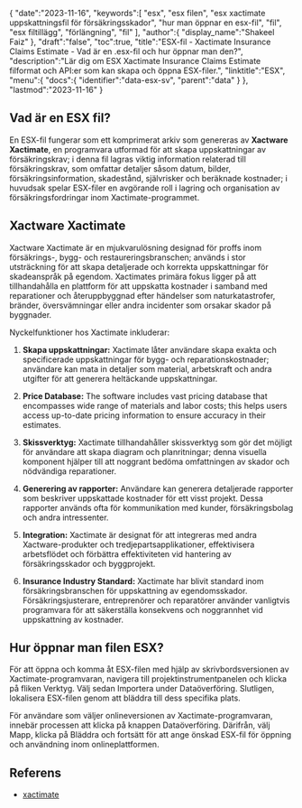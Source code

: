 {
   "date":"2023-11-16",
   "keywords":[
"esx",
"esx filen",
"esx xactimate uppskattningsfil för försäkringsskador",
"hur man öppnar en esx-fil",
"fil",
"esx filtillägg",
"förlängning",
"fil"
],
   "author":{
      "display_name":"Shakeel Faiz"
},
   "draft":"false",
   "toc":true,
   "title":"ESX-fil - Xactimate Insurance Claims Estimate - Vad är en .esx-fil och hur öppnar man den?",
   "description":"Lär dig om ESX Xactimate Insurance Claims Estimate filformat och API:er som kan skapa och öppna ESX-filer.",
   "linktitle":"ESX",
   "menu":{
      "docs":{
         "identifier":"data-esx-sv",
         "parent":"data"
}
},
   "lastmod":"2023-11-16"
}

## Vad är en ESX fil?

En ESX-fil fungerar som ett komprimerat arkiv som genereras av **Xactware Xactimate**, en programvara utformad för att skapa uppskattningar av försäkringskrav; i denna fil lagras viktig information relaterad till försäkringskrav, som omfattar detaljer såsom datum, bilder, försäkringsinformation, skadestånd, självrisker och beräknade kostnader; i huvudsak spelar ESX-filer en avgörande roll i lagring och organisation av försäkringsfordringar inom Xactimate-programmet.

## Xactware Xactimate

Xactware Xactimate är en mjukvarulösning designad för proffs inom försäkrings-, bygg- och restaureringsbranschen; används i stor utsträckning för att skapa detaljerade och korrekta uppskattningar för skadeanspråk på egendom. Xactimates primära fokus ligger på att tillhandahålla en plattform för att uppskatta kostnader i samband med reparationer och återuppbyggnad efter händelser som naturkatastrofer, bränder, översvämningar eller andra incidenter som orsakar skador på byggnader.

Nyckelfunktioner hos Xactimate inkluderar:

1.  **Skapa uppskattningar:** Xactimate låter användare skapa exakta och specificerade uppskattningar för bygg- och reparationskostnader; användare kan mata in detaljer som material, arbetskraft och andra utgifter för att generera heltäckande uppskattningar.
    
2.  **Price Database:** The software includes vast pricing database that encompasses wide range of materials and labor costs; this helps users access up-to-date pricing information to ensure accuracy in their estimates.
    
3.  **Skissverktyg:** Xactimate tillhandahåller skissverktyg som gör det möjligt för användare att skapa diagram och planritningar; denna visuella komponent hjälper till att noggrant bedöma omfattningen av skador och nödvändiga reparationer.
    
4.  **Generering av rapporter:** Användare kan generera detaljerade rapporter som beskriver uppskattade kostnader för ett visst projekt. Dessa rapporter används ofta för kommunikation med kunder, försäkringsbolag och andra intressenter.
    
5.  **Integration:** Xactimate är designat för att integreras med andra Xactware-produkter och tredjepartsapplikationer, effektivisera arbetsflödet och förbättra effektiviteten vid hantering av försäkringsskador och byggprojekt.
    
6.  **Insurance Industry Standard:** Xactimate har blivit standard inom försäkringsbranschen för uppskattning av egendomsskador. Försäkringsjusterare, entreprenörer och reparatörer använder vanligtvis programvara för att säkerställa konsekvens och noggrannhet vid uppskattning av kostnader.

## Hur öppnar man filen ESX?

För att öppna och komma åt ESX-filen med hjälp av skrivbordsversionen av Xactimate-programvaran, navigera till projektinstrumentpanelen och klicka på fliken Verktyg. Välj sedan Importera under Dataöverföring. Slutligen, lokalisera ESX-filen genom att bläddra till dess specifika plats.

För användare som väljer onlineversionen av Xactimate-programvaran, innebär processen att klicka på knappen Dataöverföring. Därifrån, välj Mapp, klicka på Bläddra och fortsätt för att ange önskad ESX-fil för öppning och användning inom onlineplattformen.

## Referens
* [xactimate](https://www.verisk.com/insurance/products/xactimate/)


